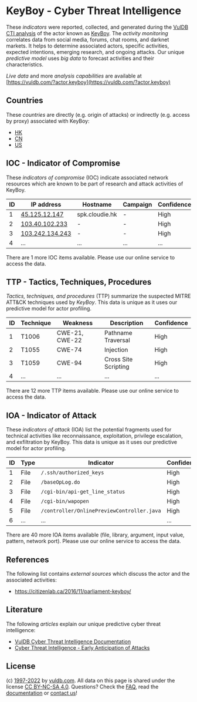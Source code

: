 # KeyBoy - Cyber Threat Intelligence

These _indicators_ were reported, collected, and generated during the [VulDB CTI analysis](https://vuldb.com/?kb.cti) of the actor known as [KeyBoy](https://vuldb.com/?actor.keyboy). The _activity monitoring_ correlates data from social media, forums, chat rooms, and darknet markets. It helps to determine associated actors, specific activities, expected intentions, emerging research, and ongoing attacks. Our unique _predictive model_ uses _big data_ to forecast activities and their characteristics.

_Live data_ and more _analysis capabilities_ are available at [https://vuldb.com/?actor.keyboy](https://vuldb.com/?actor.keyboy)

## Countries

These _countries_ are directly (e.g. origin of attacks) or indirectly (e.g. access by proxy) associated with KeyBoy:

* [HK](https://vuldb.com/?country.hk)
* [CN](https://vuldb.com/?country.cn)
* [US](https://vuldb.com/?country.us)

## IOC - Indicator of Compromise

These _indicators of compromise_ (IOC) indicate associated network resources which are known to be part of research and attack activities of KeyBoy.

ID | IP address | Hostname | Campaign | Confidence
-- | ---------- | -------- | -------- | ----------
1 | [45.125.12.147](https://vuldb.com/?ip.45.125.12.147) | spk.cloudie.hk | - | High
2 | [103.40.102.233](https://vuldb.com/?ip.103.40.102.233) | - | - | High
3 | [103.242.134.243](https://vuldb.com/?ip.103.242.134.243) | - | - | High
4 | ... | ... | ... | ...

There are 1 more IOC items available. Please use our online service to access the data.

## TTP - Tactics, Techniques, Procedures

_Tactics, techniques, and procedures_ (TTP) summarize the suspected MITRE ATT&CK techniques used by _KeyBoy_. This data is unique as it uses our predictive model for actor profiling.

ID | Technique | Weakness | Description | Confidence
-- | --------- | -------- | ----------- | ----------
1 | T1006 | CWE-21, CWE-22 | Pathname Traversal | High
2 | T1055 | CWE-74 | Injection | High
3 | T1059 | CWE-94 | Cross Site Scripting | High
4 | ... | ... | ... | ...

There are 12 more TTP items available. Please use our online service to access the data.

## IOA - Indicator of Attack

These _indicators of attack_ (IOA) list the potential fragments used for technical activities like reconnaissance, exploitation, privilege escalation, and exfiltration by KeyBoy. This data is unique as it uses our predictive model for actor profiling.

ID | Type | Indicator | Confidence
-- | ---- | --------- | ----------
1 | File | `/.ssh/authorized_keys` | High
2 | File | `/baseOpLog.do` | High
3 | File | `/cgi-bin/api-get_line_status` | High
4 | File | `/cgi-bin/wapopen` | High
5 | File | `/controller/OnlinePreviewController.java` | High
6 | ... | ... | ...

There are 40 more IOA items available (file, library, argument, input value, pattern, network port). Please use our online service to access the data.

## References

The following list contains _external sources_ which discuss the actor and the associated activities:

* https://citizenlab.ca/2016/11/parliament-keyboy/

## Literature

The following _articles_ explain our unique predictive cyber threat intelligence:

* [VulDB Cyber Threat Intelligence Documentation](https://vuldb.com/?kb.cti)
* [Cyber Threat Intelligence - Early Anticipation of Attacks](https://www.scip.ch/en/?labs.20201022)

## License

(c) [1997-2022](https://vuldb.com/?kb.changelog) by [vuldb.com](https://vuldb.com/?kb.about). All data on this page is shared under the license [CC BY-NC-SA 4.0](https://creativecommons.org/licenses/by-nc-sa/4.0/). Questions? Check the [FAQ](https://vuldb.com/?kb.faq), read the [documentation](https://vuldb.com/?kb) or [contact us](https://vuldb.com/?contact)!
